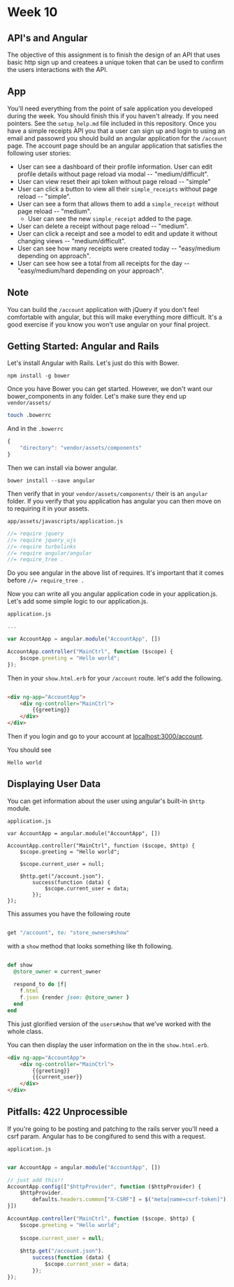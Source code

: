 # Week 10 
## API's and Angular

The objective of this assignment is to finish the design of an API that uses basic http sign up and createes a unique token that can be used to confirm the users interactions with the API.

## App 

You'll need everything from the point of sale application you developed during the week. You should finish this if you haven't already. If you need pointers. See the `setup_help.md` file included in this repository. Once you have a simple receipts API you that a user can sign up and login to using an email and passowrd you should build an angular application for the `/account` page. The account page should be an angular application that satisfies the following user stories:

* User can see a dashboard of their profile information. User can edit profile details without page reload via modal -- "medium/difficult".
* User can view reset their api token without page reload -- "simple"
* User can click a button to view all their `simple_receipts` without page reload -- "simple".
* User can see a form that allows them to add a `simple_receipt` without page reload -- "medium".
  * User can see the new `simple_receipt` added to the page.
* User can delete a receipt without page reload -- "medium".
* User can click a receipt and see a model to edit and update  it without changing views -- "medium/difficult".
* User can see how many receipts were created today -- "easy/medium depending on approach".
* User can see how see a total from all receipts for the day -- "easy/medium/hard depending on your approach".


## Note

You can build the `/account` application with jQuery if you don't feel comfortable with angular, but this will make everything more difficult. It's a good exercise if you know you won't use angular on your final project.

## Getting Started: Angular and Rails


Let's install Angular with Rails. Let's just do this with Bower.

```
npm install -g bower
```

Once you have Bower you can get started. However, we don't want our bower_components in any folder. Let's make sure they end up `vendor/assets/`



```bash
touch .bowerrc

```

And in the `.bowerrc`


```javascript
{
	"directory": "vendor/assets/components"
}

```

Then we can install via bower angular.


```
bower install --save angular
```

Then verify that in your `vendor/assets/components/` their is an `angular` folder. If you verify that you application has angular you can then move on to requiring it in your assets.

`app/assets/javascripts/application.js`

```javascript
//= require jquery
//= require jquery_ujs
//= require turbolinks
//= require angular/angular 
//= require_tree .

```

Do you see angular in the above list of requires. It's important that it comes before `//= require_tree .`


Now you can write all you angular application code in your application.js. Let's add some simple logic to our application.js.

`application.js`

```javascript
...

var AccountApp = angular.module("AccountApp", [])

AccountApp.controller("MainCtrl", function ($scope) {
	$scope.greeting = "Hello world";
});

```

Then in your `show.html.erb` for your `/account` route. let's add the following.

```html

<div ng-app="AccountApp">
	<div ng-controller="MainCtrl">
		{{greeting}}
	</div>
</div>

```

Then if you login and go to your account at [localhost:3000/account](localhost:3000/account).

You should see 

```
Hello world
```


## Displaying User Data

You can get information about the user using angular's built-in `$http` module.


`application.js`

```
var AccountApp = angular.module("AccountApp", [])

AccountApp.controller("MainCtrl", function ($scope, $http) {
	$scope.greeting = "Hello world";
	
	$scope.current_user = null;
	
	$http.get("/account.json").
		success(function (data) {
			$scope.current_user = data;
		});
});

```



This assumes you have the following route


```ruby

get "/account", to: "store_owners#show"
```

with a `show` method that looks something like th following.



```ruby

def show
  @store_owner = current_owner
  
  respond_to do |f|
  	f.html
  	f.json {render json: @store_owner }
  end
end

```

This just glorified version of the `users#show` that we've worked with the whole class.


You can then display the user information on the in the `show.html.erb`.


```html
<div ng-app="AccountApp">
	<div ng-controller="MainCtrl">
		{{greeting}}
		{{current_user}}
	</div>
</div>

```

## Pitfalls: 422 Unprocessible

If you're going to be posting and patching to the rails server you'll need a csrf param. Angular has to be congifured to send this with a request.

`application.js`

```javascript

var AccountApp = angular.module("AccountApp", [])

// just add this!! 
AccountApp.config(["$httpProvider", function ($httpProvider) {
	$httpProvider.
		defaults.headers.common["X-CSRF"] = $("meta[name=csrf-token]").attr("content");
}])

AccountApp.controller("MainCtrl", function ($scope, $http) {
	$scope.greeting = "Hello world";
	
	$scope.current_user = null;
	
	$http.get("/account.json").
		success(function (data) {
			$scope.current_user = data;
		});
});

```















